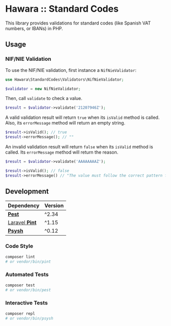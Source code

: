 # Hawara :: Standard Codes

This library provides validations for standard codes (like Spanish VAT numbers, or IBANs) in PHP.

## Usage

### NIF/NIE Validation

To use the NIF/NIE validation, first instance a `NifNieValidator`:

```php
use Hawara\StandardCodes\Validators\NifNieValidator;

$validator = new NifNieValidator;
```

Then, call `validate` to check a value.

```php
$result = $validator->validate('21207946Z');
```

A valid validation result will return `true` when its `isValid` method is called. Also, its `errorMessage` method will return an empty string.

```php
$result->isValid(); // true
$result->errorMessage(); // ""
```

An invalid validation result will return `false` when its `isValid` method is called. Its `errorMessage` method will return the reason.

```php
$result = $validator->validate('AAAAAAAAZ');

$result->isValid(); // false
$result->errorMessage() // "The value must follow the correct pattern for NIF's or NIE's, including its control digit."
```

## Development

| Dependency | Version |
| --- | --- |
| [**Pest**](https://pestphp.com) | ^2.34 |
| [Laravel **Pint**](https://laravel.com/docs/11.x/pint) | ^1.15 |
| [**Psysh**](https://psysh.org) | ^0.12 |

### Code Style

```bash
composer lint
# or vendor/bin/pint
```

### Automated Tests

```bash
composer test
# or vendor/bin/pest
```

### Interactive Tests

```bash
composer repl
# or vendor/bin/psysh
```
